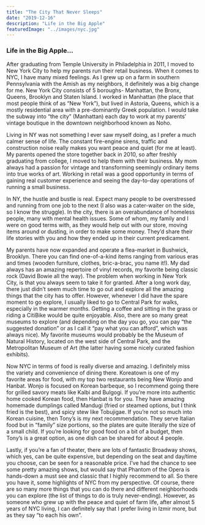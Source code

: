 ```yaml
---
title: "The City That Never Sleeps"
date: "2019-12-16"
description: "Life in the Big Apple"
featuredImage: "../images/nyc.jpg"
---
```


### Life in the Big Apple...

After graduating from Temple University in Philadelphia in 2011, I moved to New York City to help my parents run their retail business. When it comes to NYC, I have many mixed feelings. As I grew up on a farm in southern Pennsylvania with the Amish as my neighbors, it definitely was a big change for me. New York City consists of 5 boroughs- Manhattan, the Bronx, Queens, Brooklyn and Staten Island. I worked in Manhattan (the place that most people think of as “New York”), but lived in Astoria, Queens, which is a mostly residential area with a pre-dominantly Greek population. I would take the subway into “the city” (Manhattan) each day to work at my parents’ vintage boutique in the downtown neighborhood known as Noho. 

Living in NY was not something I ever saw myself doing, as I prefer a much calmer sense of life. The constant fire-engine sirens, traffic and construction noise really makes you want peace and quiet (for me at least). My parents opened the store together back in 2010, so after freshly graduating from college, I moved to help them with their business. My mom always had a passion for vintage and transforming seemingly ordinary items into true works of art. Working in retail was a good opportunity in terms of gaining real customer experience and seeing the day-to-day operations of running a small business. 

In NY, the hustle and bustle is real. Expect many people to be overstressed and running from one job to the next (I also was a cater-waiter on the side, so I know the struggle). In the city, there is an overabundance of homeless people, many with mental health issues. Some of whom, my family and I were on good terms with, as they would help out with our store, moving items around or dusting, in order to make some money. They’d share their life stories with you and how they ended up in their current predicament. 


My parents have now expanded and operate a flea-market in Bushwick, Brooklyn. There you can find one-of-a-kind items ranging from various eras and times (wooden furniture, clothes, bric-a-brac, you name it!). My dad always has an amazing repertoire of vinyl records, my favorite being classic rock (David Bowie all the way). The problem when working in New York City, is that you always seem to take it for granted. After a long work day, there just didn’t seem much time to go out and explore all the amazing things that the city has to offer. However, whenever I did have the spare moment to go explore, I usually liked to go to Central Park for walks, especially in the warmer months. Getting a coffee and sitting in the grass or riding a CitiBike would be quite enjoyable. Also, there are so many great museums to explore (and depending on the day you go, you can pay “the suggested donation” or as I call it “pay what you can afford”, which was always nice). My favorite museums would probably be the Museum of Natural History, located on the west side of Central Park, and the Metropolitan Museum of Art (the latter having some nicely curated fashion exhibits). 

Now NYC in terms of food is really diverse and amazing. I definitely miss the variety and convenience of dining there. Koreatown is one of my favorite areas for food, with my top two restaurants being New Wonjo and Hanbat. Wonjo is focused on Korean barbeque, so I recommend going there for grilled savory meats like Kalbi and Bulgogi. If you’re more into authentic home cooked Korean food, then Hanbat is for you. They have amazing homemade dumplings called Mandugi (fried or steamed options, but I think fried is the best), and spicy stew like Tobujigae. If you’re not so much into Korean cuisine, then Tony’s is my next recommendation. They serve Italian food but in “family” size portions, so the plates are quite literally the size of a small child. If you’re looking for good food on a bit of a budget, then Tony’s is a great option, as one dish can be shared for about 4 people.  

Lastly, if you’re a fan of theater, there are lots of fantastic Broadway shows, which yes, can be quite expensive, but depending on the seat and day/time you choose, can be seen for a reasonable price. I’ve had the chance to see some pretty amazing shows, but would say that Phantom of the Opera is hands-down a must see and classic that I highly recommend to all. So there you have it, some highlights of NYC from my perspective. Of course, there are so many more things that you can do there and different neighborhoods you can explore (the list of things to do is truly never-ending). However, as someone who grew up with the peace and quiet of farm life, after almost 5 years of NYC living, I can definitely say that I prefer living in Izmir more, but as they say “to each his own”. 
